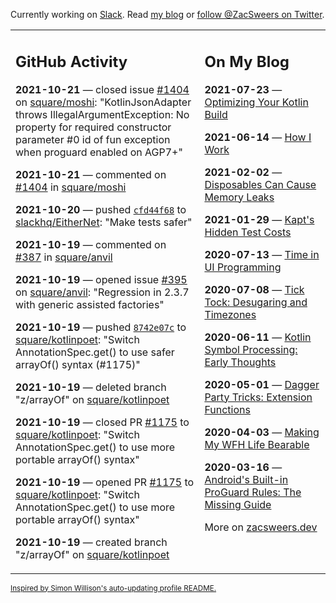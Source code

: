 Currently working on [Slack](https://slack.com/). Read [my blog](https://zacsweers.dev/) or [follow @ZacSweers on Twitter](https://twitter.com/ZacSweers).

<table><tr><td valign="top" width="60%">

## GitHub Activity
<!-- githubActivity starts -->
**2021-10-21** — closed issue [#1404](https://api.github.com/repos/square/moshi/issues/1404) on [square/moshi](https://api.github.com/repos/square/moshi): "KotlinJsonAdapter throws IllegalArgumentException: No property for required constructor parameter #0 id of fun <init> exception when proguard enabled on AGP7+"

**2021-10-21** — commented on [#1404](https://github.com/square/moshi/issues/1404#issuecomment-948625409) in [square/moshi](https://api.github.com/repos/square/moshi)

**2021-10-20** — pushed [`cfd44f68`](https://github.com/slackhq/EitherNet/commit/cfd44f68bed0ac408084fb5bde6e436abdfcf54d) to [slackhq/EitherNet](https://api.github.com/repos/slackhq/EitherNet): "Make tests safer"

**2021-10-19** — commented on [#387](https://github.com/square/anvil/issues/387#issuecomment-947243860) in [square/anvil](https://api.github.com/repos/square/anvil)

**2021-10-19** — opened issue [#395](https://api.github.com/repos/square/anvil/issues/395) on [square/anvil](https://api.github.com/repos/square/anvil): "Regression in 2.3.7 with generic assisted factories"

**2021-10-19** — pushed [`8742e07c`](https://github.com/square/kotlinpoet/commit/8742e07c809adde749bfcd790f54ee86474a5d98) to [square/kotlinpoet](https://api.github.com/repos/square/kotlinpoet): "Switch AnnotationSpec.get() to use safer arrayOf() syntax (#1175)"

**2021-10-19** — deleted branch "z/arrayOf" on [square/kotlinpoet](https://api.github.com/repos/square/kotlinpoet)

**2021-10-19** — closed PR [#1175](https://api.github.com/repos/square/kotlinpoet/pulls/1175) to [square/kotlinpoet](https://api.github.com/repos/square/kotlinpoet): "Switch AnnotationSpec.get() to use more portable arrayOf() syntax"

**2021-10-19** — opened PR [#1175](https://api.github.com/repos/square/kotlinpoet/pulls/1175) to [square/kotlinpoet](https://api.github.com/repos/square/kotlinpoet): "Switch AnnotationSpec.get() to use more portable arrayOf() syntax"

**2021-10-19** — created branch "z/arrayOf" on [square/kotlinpoet](https://api.github.com/repos/square/kotlinpoet)
<!-- githubActivity ends -->
</td><td valign="top" width="40%">

## On My Blog
<!-- blog starts -->
**2021-07-23** — [Optimizing Your Kotlin Build](https://www.zacsweers.dev/optimizing-your-kotlin-build/)

**2021-06-14** — [How I Work](https://www.zacsweers.dev/how-i-work/)

**2021-02-02** — [Disposables Can Cause Memory Leaks](https://www.zacsweers.dev/disposables-can-cause-memory-leaks/)

**2021-01-29** — [Kapt's Hidden Test Costs](https://www.zacsweers.dev/kapts-hidden-test-costs/)

**2020-07-13** — [Time in UI Programming](https://www.zacsweers.dev/time-in-ui/)

**2020-07-08** — [Tick Tock: Desugaring and Timezones](https://www.zacsweers.dev/ticktock-desugaring-timezones/)

**2020-06-11** — [Kotlin Symbol Processing: Early Thoughts](https://www.zacsweers.dev/kotlin-symbol-processor-early-thoughts/)

**2020-05-01** — [Dagger Party Tricks: Extension Functions](https://www.zacsweers.dev/dagger-party-tricks-extension-functions/)

**2020-04-03** — [Making My WFH Life Bearable](https://www.zacsweers.dev/making-wfh-life-bearable/)

**2020-03-16** — [Android's Built-in ProGuard Rules: The Missing Guide](https://www.zacsweers.dev/android-proguard-rules/)
<!-- blog ends -->
More on [zacsweers.dev](https://zacsweers.dev/)
</td></tr></table>

<sub><a href="https://simonwillison.net/2020/Jul/10/self-updating-profile-readme/">Inspired by Simon Willison's auto-updating profile README.</a></sub>